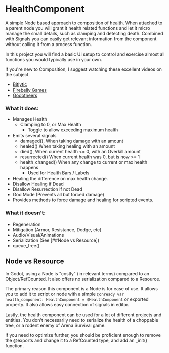 # HealthComponent

A simple Node based approach to composition of health. When attached to a parent node you will grant it health related functions and let it micro manage the small details, such as clamping and detecting death. Combined with Signals you can easily get relevant information from the component without calling it from a process function.

In this project you will find a basic UI setup to control and exercise almost all functions you would typically use in your own.

If you're new to Composition, I suggest watching these excellent videos on the subject.
- [Bitlytic](https://www.youtube.com/watch?v=74y6zWZfQKk)
- [Firebelly Games](https://www.youtube.com/watch?v=rCu8vQrdDDI)
- [Godotneers](https://youtu.be/W8gYHTjDCic)

### What it does:
- Manages Health
	- Clamping to 0, or Max Health
		- Toggle to allow exceeding maximum health
- Emits several signals
	- damaged(), When taking damage with an amount
	- healed() When taking healing with an amount
	- died(), When current health <= 0, with an Overkill amount
	- resurrected() When current health was 0, but is now >= 1
	- health_changed() When any change to current or max health happens
		- Used for Health Bars / Labels
- Healing the difference on max health change.
- Disallow Healing if Dead
- Disallow Resurrection if not Dead
- God Mode (Prevents all but forced damage)
- Provides methods to force damage and healing for scripted events.

### What it doesn't:
- Regeneration
- Mitigation (Armor, Resistance, Dodge, etc)
- Audio/Visual/Animations
- Serialization (See [##Node vs Resource])
- queue_free()

## Node vs Resource

In Godot, using a Node is "costly" (in relevant terms) compared to an Object/RefCounted. It also offers no serialization compared to a Resource.

The primary reason this component is a Node is for ease of use. It allows you to add it to script or node with a simple `@onready var health_component: HealthComponent = $HealthComponent` or exported property. It also allows easy connection of signals in editor.

Lastly, the health component can be used for a lot of different projects and entities. You don't necessarily need to serialize the health of a choppable tree, or a rodent enemy of Arena Survival game.

If you need to optimize further, you should be proficient enough to remove the @exports and change it to a RefCounted type, and add an _init() function.